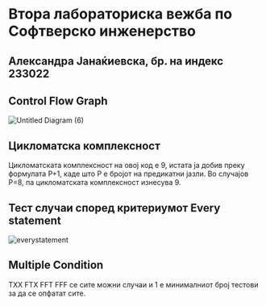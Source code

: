 # Втора лабораториска вежба по Софтверско инженерство
## Александра Јанаќиевска, бр. на индекс 233022
## Control Flow Graph
![Untitled Diagram (6)](https://github.com/user-attachments/assets/2e6a05c0-dd88-4665-9077-f0e21da5c9eb)
## Цикломатска комплексност
Цикломатската комплексност на овој код е 9, истата ја добив преку формулата P+1, каде што P е бројот на предикатни јазли. Во случајoв P=8, па цикломатската комплексност изнесува 9.
## Тест случаи според критериумот Every statement
![everystatement](https://github.com/user-attachments/assets/21e4b133-3c94-4f54-9657-2db3e44b63bd)
## Multiple Condition
TXX FTX FFT FFF се сите можни случаи и 1 е минималниот број тестови за да се опфатат сите.
